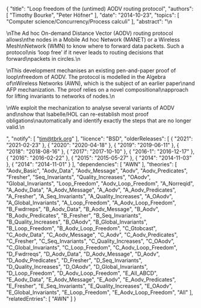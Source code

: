 {
    "title": "Loop freedom of the (untimed) AODV routing protocol",
    "authors": [
        "Timothy Bourke",
        "Peter Höfner"
    ],
    "date": "2014-10-23",
    "topics": [
        "Computer science/Concurrency/Process calculi"
    ],
    "abstract": "\n<p>\nThe Ad hoc On-demand Distance Vector (AODV) routing protocol allows\nthe nodes in a Mobile Ad hoc Network (MANET) or a Wireless Mesh\nNetwork (WMN) to know where to forward data packets. Such a protocol\nis ‘loop free’ if it never leads to routing decisions that forward\npackets in circles.\n<p>\nThis development mechanises an existing pen-and-paper proof of loop\nfreedom of AODV. The protocol is modelled in the Algebra of\nWireless Networks (AWN), which is the subject of an earlier paper\nand AFP mechanization. The proof relies on a novel compositional\napproach for lifting invariants to networks of nodes.\n</p><p>\nWe exploit the mechanization to analyse several variants of AODV and\nshow that Isabelle/HOL can re-establish most proof obligations\nautomatically and identify exactly the steps that are no longer valid.\n</p>",
    "notify": [
        "tim@tbrk.org"
    ],
    "licence": "BSD",
    "olderReleases": [
        {
            "2021": "2021-02-23"
        },
        {
            "2020": "2020-04-18"
        },
        {
            "2019": "2019-06-11"
        },
        {
            "2018": "2018-08-16"
        },
        {
            "2017": "2017-10-10"
        },
        {
            "2016-1": "2016-12-17"
        },
        {
            "2016": "2016-02-22"
        },
        {
            "2015": "2015-05-27"
        },
        {
            "2014": "2014-11-03"
        },
        {
            "2014": "2014-11-01"
        }
    ],
    "dependencies": [
        "AWN"
    ],
    "theories": [
        "Aodv_Basic",
        "Aodv_Data",
        "Aodv_Message",
        "Aodv",
        "Aodv_Predicates",
        "Fresher",
        "Seq_Invariants",
        "Quality_Increases",
        "OAodv",
        "Global_Invariants",
        "Loop_Freedom",
        "Aodv_Loop_Freedom",
        "A_Norreqid",
        "A_Aodv_Data",
        "A_Aodv_Message",
        "A_Aodv",
        "A_Aodv_Predicates",
        "A_Fresher",
        "A_Seq_Invariants",
        "A_Quality_Increases",
        "A_OAodv",
        "A_Global_Invariants",
        "A_Loop_Freedom",
        "A_Aodv_Loop_Freedom",
        "B_Fwdrreps",
        "B_Aodv_Data",
        "B_Aodv_Message",
        "B_Aodv",
        "B_Aodv_Predicates",
        "B_Fresher",
        "B_Seq_Invariants",
        "B_Quality_Increases",
        "B_OAodv",
        "B_Global_Invariants",
        "B_Loop_Freedom",
        "B_Aodv_Loop_Freedom",
        "C_Gtobcast",
        "C_Aodv_Data",
        "C_Aodv_Message",
        "C_Aodv",
        "C_Aodv_Predicates",
        "C_Fresher",
        "C_Seq_Invariants",
        "C_Quality_Increases",
        "C_OAodv",
        "C_Global_Invariants",
        "C_Loop_Freedom",
        "C_Aodv_Loop_Freedom",
        "D_Fwdrreqs",
        "D_Aodv_Data",
        "D_Aodv_Message",
        "D_Aodv",
        "D_Aodv_Predicates",
        "D_Fresher",
        "D_Seq_Invariants",
        "D_Quality_Increases",
        "D_OAodv",
        "D_Global_Invariants",
        "D_Loop_Freedom",
        "D_Aodv_Loop_Freedom",
        "E_All_ABCD",
        "E_Aodv_Data",
        "E_Aodv_Message",
        "E_Aodv",
        "E_Aodv_Predicates",
        "E_Fresher",
        "E_Seq_Invariants",
        "E_Quality_Increases",
        "E_OAodv",
        "E_Global_Invariants",
        "E_Loop_Freedom",
        "E_Aodv_Loop_Freedom",
        "All"
    ],
    "relatedEntries": [
        "AWN"
    ]
}